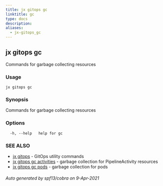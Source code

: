 ```yaml
---
title: jx gitops gc
linktitle: gc
type: docs
description: 
aliases:
  - jx-gitops_gc
---
```


## jx gitops gc

Commands for garbage collecting resources

### Usage

```
jx gitops gc
```

### Synopsis

Commands for garbage collecting resources

### Options

```
  -h, --help   help for gc
```

### SEE ALSO

* [jx gitops](..)	 - GitOps utility commands
* [jx gitops gc activities](jx-gitops_gc_activities)	 - garbage collection for PipelineActivity resources
* [jx gitops gc pods](jx-gitops_gc_pods)	 - garbage collection for pods

###### Auto generated by spf13/cobra on 9-Apr-2021
